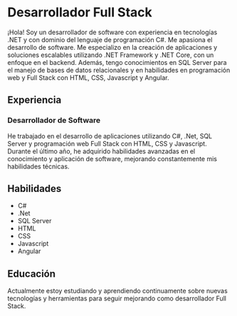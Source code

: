 <h1>Desarrollador Full Stack</h1>

<p>¡Hola! Soy un desarrollador de software con experiencia en tecnologías .NET y con dominio del lenguaje de programación C#. Me apasiona el desarrollo de software. Me especializo en la creación de aplicaciones y soluciones escalables utilizando .NET Framework y .NET Core, con un enfoque en el backend. Además, tengo conocimientos en SQL Server para el manejo de bases de datos relacionales y en habilidades en programación web y Full Stack con HTML, CSS, Javascript y Angular.</p>

<h2>Experiencia</h2>

<h3>Desarrollador de Software</h3>

<p>He trabajado en el desarrollo de aplicaciones utilizando C#, .Net, SQL Server y programación web Full Stack con HTML, CSS y Javascript. Durante el último año, he adquirido habilidades avanzadas en el conocimiento y aplicación de software, mejorando constantemente mis habilidades técnicas.</p>

<h2>Habilidades</h2>

<ul>
  <li>C#</li>
  <li>.Net</li>
  <li>SQL Server</li>
  <li>HTML</li>
  <li>CSS</li>
  <li>Javascript</li>
  <li>Angular</li>
</ul>

<h2>Educación </h2>

<p>Actualmente estoy estudiando y aprendiendo continuamente sobre nuevas tecnologías y herramientas para seguir mejorando como desarrollador Full Stack. </p>



